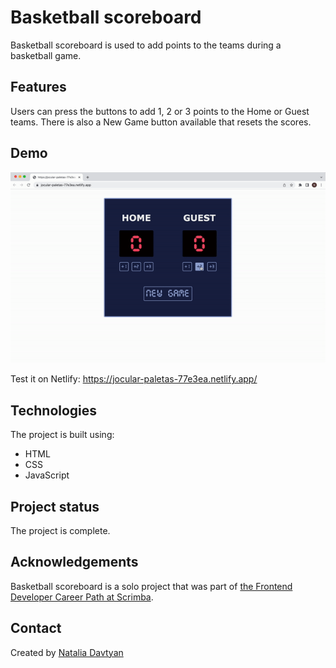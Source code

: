 # Basketball scoreboard

Basketball scoreboard is used to add points to the teams during a basketball game.

## Features
Users can press the buttons to add 1, 2 or 3 points to the Home or Guest teams. There is also a New Game button available that resets the scores.

## Demo
![The demonstration](./basketball-scoreboard.gif)

Test it on Netlify: https://jocular-paletas-77e3ea.netlify.app/

## Technologies
The project is built using:
* HTML
* CSS
* JavaScript

## Project status
The project is complete.

## Acknowledgements
Basketball scoreboard is a solo project that was part of [the Frontend Developer Career Path at Scrimba](https://scrimba.com/learn/frontend).

## Contact
Created by [Natalia Davtyan](https://github.com/nataliadavtyan)
